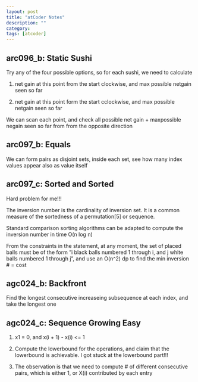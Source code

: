 ```yaml
---
layout: post
title: "atCoder Notes" 
description: ""
category: 
tags: [atcoder]
---
```


arc096_b: Static Sushi
-----------
Try any of the four possible options, so for each sushi, we need to calculate

1. net gain at this point from the start clockwise, and max possible netgain seen so far

2. net gain at this point form the start cclockwise, and max possible netgain seen so far


We can scan each point, and check all possible net gain + maxpossible negain seen so far from from the opposite direction

arc097_b: Equals
--------
We can form pairs as disjoint sets, inside each set, see how many index values appear also as value itself

arc097_c: Sorted and Sorted
--------
Hard problem for me!!!

The inversion number is the cardinality of inversion set. It is a common measure of the sortedness of a permutation[5] or sequence.

Standard comparison sorting algorithms can be adapted to compute the inversion number in time O(n log n)

From the constraints in the statement, at any moment, the set of placed balls must be of the form ”i black balls numbered 1 through i, and j white balls numbered 1 through j”, and use an O(n^2) dp to find the min inversion # = cost


agc024_b: Backfront
-----------
Find the longest consecutive increaseing subsequence at each index, and take the longest one


agc024_c: Sequence Growing Easy
-----------
1. x1 = 0, and x(i + 1) - x(i) <= 1

2. Compute the lowerbound for the operations, and claim that the lowerbound is achievable. I got stuck at the lowerbound part!!!

3. The observation is that we need to compute # of different consecutive pairs, which is either 1, or X(i) contributed by each entry


